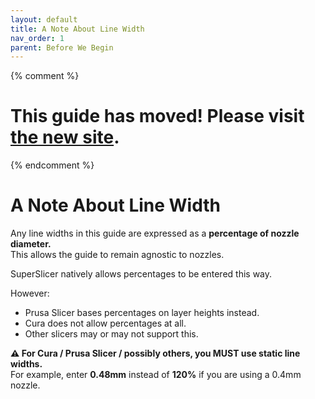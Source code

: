 ```yaml
---
layout: default
title: A Note About Line Width
nav_order: 1
parent: Before We Begin
---
```

{% comment %} 
# This guide has moved! Please visit [the new site](https://ellis3dp.com/Print-Tuning-Guide/).
{% endcomment %}

# A Note About Line Width
Any line widths in this guide are expressed as a **percentage of nozzle diameter.** \
This allows the guide to remain agnostic to nozzles.

SuperSlicer natively allows percentages to be entered this way.

However: 
- Prusa Slicer bases percentages on layer heights instead.
- Cura does not allow percentages at all. 
- Other slicers may or may not support this.

**:warning: For Cura / Prusa Slicer / possibly others, you MUST use static line widths.** \
For example, enter **0.48mm** instead of **120%** if you are using a 0.4mm nozzle.

